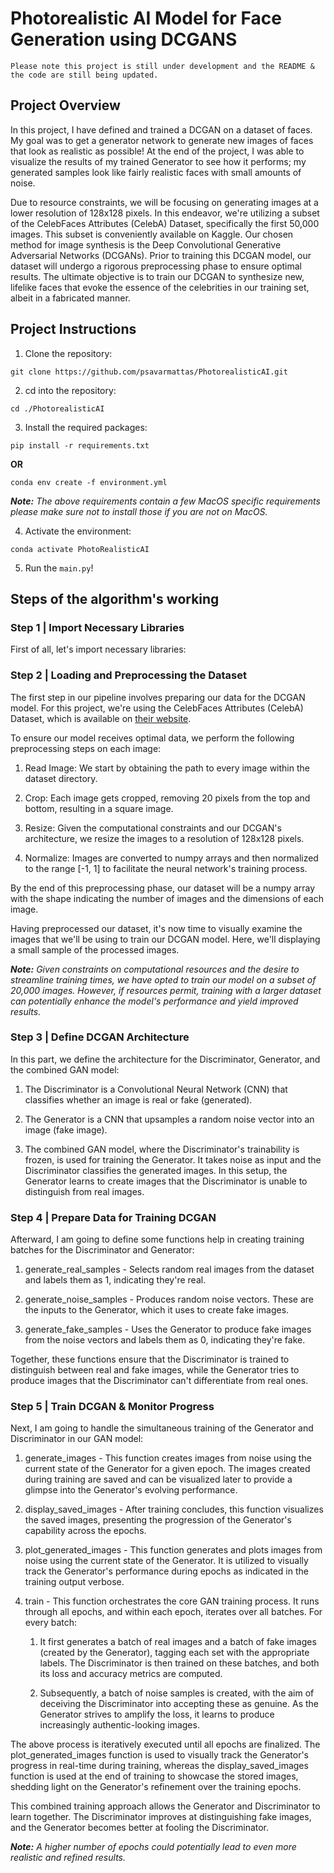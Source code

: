 # Photorealistic AI Model for Face Generation using DCGANS

`Please note this project is still under development and the README & the code are still being updated.`

## Project Overview
In this project, I have defined and trained a DCGAN on a dataset of faces. My goal was to get a generator network to generate new images of faces that look as realistic as possible! At the end of the project, I was able to visualize the results of my trained Generator to see how it performs; my generated samples look like fairly realistic faces with small amounts of noise.

Due to resource constraints, we will be focusing on generating images at a lower resolution of 128x128 pixels. In this endeavor, we're utilizing a subset of the CelebFaces Attributes (CelebA) Dataset, specifically the first 50,000 images. This subset is conveniently available on Kaggle. Our chosen method for image synthesis is the Deep Convolutional Generative Adversarial Networks (DCGANs). Prior to training this DCGAN model, our dataset will undergo a rigorous preprocessing phase to ensure optimal results. The ultimate objective is to train our DCGAN to synthesize new, lifelike faces that evoke the essence of the celebrities in our training set, albeit in a fabricated manner.
    
## Project Instructions
1. Clone the repository:

`git clone https://github.com/psavarmattas/PhotorealisticAI.git`

2. cd into the repository:

`cd ./PhotorealisticAI`

3. Install the required packages:

`pip install -r requirements.txt` 

<b>OR</b> 

`conda env create -f environment.yml`

<I><B>Note:</B> The above requirements contain a few MacOS specific requirements please make sure not to install those if you are not on MacOS.</I>

4. Activate the environment:

`conda activate PhotoRealisticAI`

5. Run the `main.py`!

## Steps of the algorithm's working

### Step 1 | Import Necessary Libraries

First of all, let's import necessary libraries:

### Step 2 | Loading and Preprocessing the Dataset

The first step in our pipeline involves preparing our data for the DCGAN model. For this project, we're using  the CelebFaces Attributes (CelebA) Dataset, which is available on [their website](https://mmlab.ie.cuhk.edu.hk/projects/CelebA.html).

To ensure our model receives optimal data, we perform the following preprocessing steps on each image:

1. Read Image: We start by obtaining the path to every image within the dataset directory.

2. Crop: Each image gets cropped, removing 20 pixels from the top and bottom, resulting in a square image.

3. Resize: Given the computational constraints and our DCGAN's architecture, we resize the images to a resolution of 128x128 pixels.

4. Normalize: Images are converted to numpy arrays and then normalized to the range [-1, 1] to facilitate the neural network's training process.

By the end of this preprocessing phase, our dataset will be a numpy array with the shape indicating the number of images and the dimensions of each image.

Having preprocessed our dataset, it's now time to visually examine the images that we'll be using to train our DCGAN model. Here, we'll displaying a small sample of the processed images.

<I><B>Note:</B> Given constraints on computational resources and the desire to streamline training times, we have opted to train our model on a subset of 20,000 images. However, if resources permit, training with a larger dataset can potentially enhance the model's performance and yield improved results.</I>

### Step 3 | Define DCGAN Architecture

In this part, we define the architecture for the Discriminator, Generator, and the combined GAN model:

1. The Discriminator is a Convolutional Neural Network (CNN) that classifies whether an image is real or fake (generated).

2. The Generator is a CNN that upsamples a random noise vector into an image (fake image).

3. The combined GAN model, where the Discriminator's trainability is frozen, is used for training the Generator. It takes noise as input and the Discriminator classifies the generated images. In this setup, the Generator learns to create images that the Discriminator is unable to distinguish from real images.

### Step 4 | Prepare Data for Training DCGAN

Afterward, I am going to define some functions help in creating training batches for the Discriminator and Generator:

1. generate_real_samples - Selects random real images from the dataset and labels them as 1, indicating they're real.

2. generate_noise_samples - Produces random noise vectors. These are the inputs to the Generator, which it uses to create fake images.

3. generate_fake_samples - Uses the Generator to produce fake images from the noise vectors and labels them as 0, indicating they're fake.

Together, these functions ensure that the Discriminator is trained to distinguish between real and fake images, while the Generator tries to produce images that the Discriminator can't differentiate from real ones.

### Step 5 | Train DCGAN & Monitor Progress

Next, I am going to handle the simultaneous training of the Generator and Discriminator in our GAN model:

1. generate_images - This function creates images from noise using the current state of the Generator for a given epoch. The images created during training are saved and can be visualized later to provide a glimpse into the Generator's evolving performance.

2. display_saved_images - After training concludes, this function visualizes the saved images, presenting the progression of the Generator's capability across the epochs.

3. plot_generated_images - This function generates and plots images from noise using the current state of the Generator. It is utilized to visually track the Generator's performance during epochs as indicated in the training output verbose.

4. train - This function orchestrates the core GAN training process. It runs through all epochs, and within each epoch, iterates over all batches. For every batch:

    1. It first generates a batch of real images and a batch of fake images (created by the Generator), tagging each set with the appropriate labels. The Discriminator is then trained on these batches, and both its loss and accuracy metrics are computed.

    2. Subsequently, a batch of noise samples is created, with the aim of deceiving the Discriminator into accepting these as genuine. As the Generator strives to amplify the loss, it learns to produce increasingly authentic-looking images.

The above process is iteratively executed until all epochs are finalized. The plot_generated_images function is used to visually track the Generator's progress in real-time during training, whereas the display_saved_images function is used at the end of training to showcase the stored images, shedding light on the Generator's refinement over the training epochs.

This combined training approach allows the Generator and Discriminator to learn together. The Discriminator improves at distinguishing fake images, and the Generator becomes better at fooling the Discriminator.

<I><B>Note:</B> A higher number of epochs could potentially lead to even more realistic and refined results.</I>